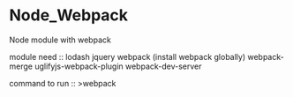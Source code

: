 # Node_Webpack
Node module with webpack

module need ::
	lodash
	jquery
	webpack (install webpack globally)
	webpack-merge
	uglifyjs-webpack-plugin
	webpack-dev-server
	
command to run :: >webpack


